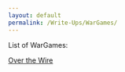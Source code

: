 ```yaml
---
layout: default
permalink: /Write-Ups/WarGames/
---
```

List of WarGames:

[Over the Wire](OverTheWire/)
